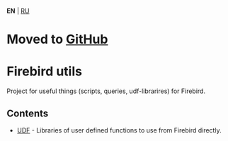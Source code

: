 **EN** | [RU][]

Moved to [GitHub](https://github.com/atronah/firebird_utils)
=================

Firebird utils
==============
Project for useful things (scripts, queries, udf-librarires) for Firebird.


Contents
--------
* [UDF](udf/README.md) - Libraries of user defined functions to use from Firebird directly.

[RU]: README_ru.md